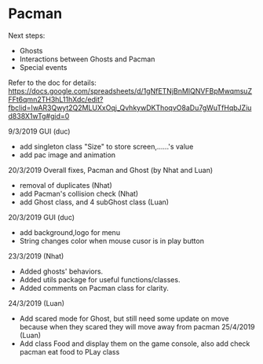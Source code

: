 # Pacman

Next steps:
+ Ghosts
+ Interactions between Ghosts and Pacman
+ Special events

Refer to the doc for details:
https://docs.google.com/spreadsheets/d/1gNfETNjBnMIQNVFBpMwqmsuZFFt6qmn2TH3hL11hXdc/edit?fbclid=IwAR3Qwyt2Q2MLUXxOqj_QvhkywDKThoqvO8aDu7gWuTfHqbJZiud838X1wTg#gid=0

9/3/2019 GUI (duc)
+ add singleton class "Size" to store screen,......'s value
+ add pac image and animation

20/3/2019 Overall fixes, Pacman and Ghost (by Nhat and Luan)
+ removal of duplicates (Nhat)
+ add Pacman's collision check (Nhat)
+ add Ghost class, and 4 subGhost class (Luan)

20/3/2019 GUI (duc)
+ add background,logo for menu
+ String changes color when mouse cusor is in play button

23/3/2019 (Nhat)
+ Added ghosts' behaviors. 
+ Added utils package for useful functions/classes.  
+ Added comments on Pacman class for clarity.

24/3/2019 (Luan)
+ Add scared mode for Ghost, but still need some update on move because when they scared they will move away from pacman
25/4/2019 (Luan)
+ Add class Food and display them on the game console, also add check pacman eat food to PLay class
